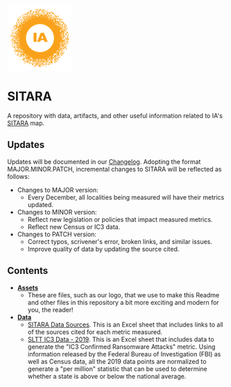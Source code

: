 ![image](https://github.com/internetassociation/SITARA/blob/main/Assets/IA_Mark.png)

# SITARA
A repository with data, artifacts, and other useful information related to IA's [SITARA](https://internetassociation.org/sitara) map.

## Updates
Updates will be documented in our [Changelog](CHANGELOG.md). Adopting the format MAJOR.MINOR.PATCH, incremental changes to SITARA will be reflected as follows:

- Changes to MAJOR version:
   - Every December, all localities being measured will have their metrics updated.
- Changes to MINOR version:
   - Reflect new legislation or policies that impact measured metrics.
   - Reflect new Census or IC3 data.
- Changes to PATCH version:
   - Correct typos, scrivener's error, broken links, and similar issues.
   - Improve quality of data by updating the source cited.

## Contents

- **[Assets](https://github.com/internetassociation/SITARA/tree/main/Assets)**
   - These are files, such as our logo, that we use to make this Readme and other files in this repository a bit more exciting and modern for you, the reader!
- **[Data](https://github.com/internetassociation/SITARA/tree/main/Data)**
   - [SITARA Data Sources](https://github.com/internetassociation/SITARA/blob/main/Data/IA_SITARA-Data-Sources_1.0.xlsx). This is an Excel sheet that includes links to all of the sources cited for each metric measured.
   - [SLTT IC3 Data - 2019](https://github.com/internetassociation/SITARA/blob/main/Data/IA_SLTT-IC3-Data_2019.xlsx). This is an Excel sheet that includes data to generate the "IC3 Confirmed Ransomware Attacks" metric. Using information released by the Federal Bureau of Investigation (FBI) as well as Census data, all the 2019 data points are normalized to generate a "per million" statistic that can be used to determine whether a state is above or below the national average.
